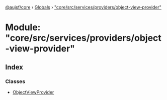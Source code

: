 [@aujsf/core](../README.md) › [Globals](../globals.md) › ["core/src/services/providers/object-view-provider"](_core_src_services_providers_object_view_provider_.md)

# Module: "core/src/services/providers/object-view-provider"

## Index

### Classes

* [ObjectViewProvider](../classes/_core_src_services_providers_object_view_provider_.objectviewprovider.md)
